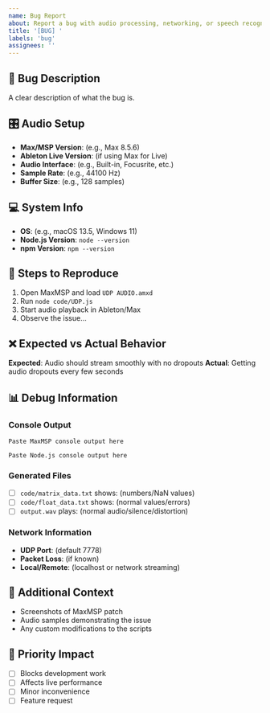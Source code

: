 ```yaml
---
name: Bug Report
about: Report a bug with audio processing, networking, or speech recognition
title: '[BUG] '
labels: 'bug'
assignees: ''
---
```


## 🐛 **Bug Description**
A clear description of what the bug is.

## 🎛️ **Audio Setup**
- **Max/MSP Version**: (e.g., Max 8.5.6)
- **Ableton Live Version**: (if using Max for Live)
- **Audio Interface**: (e.g., Built-in, Focusrite, etc.)
- **Sample Rate**: (e.g., 44100 Hz)
- **Buffer Size**: (e.g., 128 samples)

## 💻 **System Info**
- **OS**: (e.g., macOS 13.5, Windows 11)
- **Node.js Version**: `node --version`
- **npm Version**: `npm --version`

## 🔄 **Steps to Reproduce**
1. Open MaxMSP and load `UDP AUDIO.amxd`
2. Run `node code/UDP.js`
3. Start audio playback in Ableton/Max
4. Observe the issue...

## ❌ **Expected vs Actual Behavior**
**Expected**: Audio should stream smoothly with no dropouts
**Actual**: Getting audio dropouts every few seconds

## 📊 **Debug Information**

### **Console Output**
```
Paste MaxMSP console output here
```

```
Paste Node.js console output here
```

### **Generated Files**
- [ ] `code/matrix_data.txt` shows: (numbers/NaN values)
- [ ] `code/float_data.txt` shows: (normal values/errors)
- [ ] `output.wav` plays: (normal audio/silence/distortion)

### **Network Information**
- **UDP Port**: (default 7778)
- **Packet Loss**: (if known)
- **Local/Remote**: (localhost or network streaming)

## 📎 **Additional Context**
- Screenshots of MaxMSP patch
- Audio samples demonstrating the issue
- Any custom modifications to the scripts

## 🎯 **Priority Impact**
- [ ] Blocks development work
- [ ] Affects live performance
- [ ] Minor inconvenience
- [ ] Feature request 